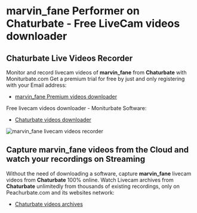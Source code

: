 # marvin_fane Performer on Chaturbate - Free LiveCam videos downloader

## Chaturbate Live Videos Recorder

Monitor and record livecam videos of **marvin_fane** from **Chaturbate** with Moniturbate.com
Get a premium trial for free by just and only registering with your Email address:
* [marvin_fane Premium videos downloader](https://moniturbate.com/request-demo-licence-key.html)

Free livecam videos downloader - Moniturbate Software:
* [Chaturbate videos downloader](https://moniturbate.com/moniturbate-download-software.html)

![marvin_fane livecam videos recorder](https://peachurnet.com/templates/moniturbate-software.png)


## Capture marvin_fane videos from the Cloud and watch your recordings on Streaming

Without the need of downloading a software, capture **marvin_fane** livecam videos from **Chaturbate** 100% online.
Watch Livecam archives from **Chaturbate** unlimitedly from thousands of existing recordings, only on Peachurbate.com and its websites network:
* [Chaturbate videos archives](https://peachurnet.com/)